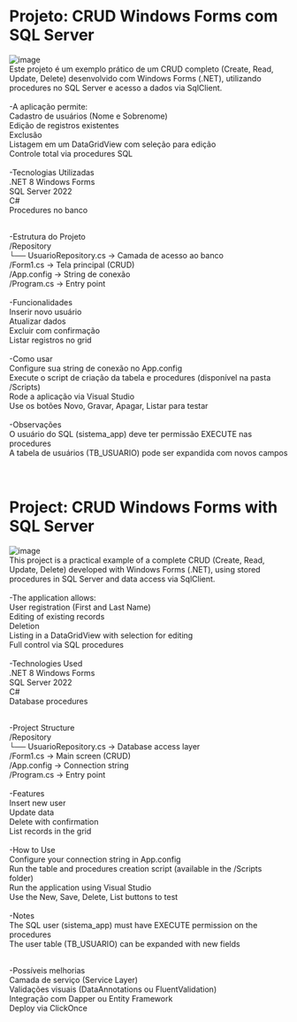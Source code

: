 # Projeto: CRUD Windows Forms com SQL Server

![image](https://github.com/user-attachments/assets/3467f96d-bafc-43f5-b2bf-abcd21ccd116)
<br>
Este projeto é um exemplo prático de um CRUD completo (Create, Read, Update, Delete) desenvolvido com Windows Forms (.NET), utilizando procedures no SQL Server e acesso a dados via SqlClient.
<br><br>
-A aplicação permite:<br>
Cadastro de usuários (Nome e Sobrenome)<br>
Edição de registros existentes<br>
Exclusão<br>
Listagem em um DataGridView com seleção para edição<br>
Controle total via procedures SQL
<br><br>
-Tecnologias Utilizadas<br>
.NET 8 Windows Forms<br>
SQL Server 2022<br>
C#<br>
Procedures no banco<br><br>

-Estrutura do Projeto<br>
/Repository<br>
  └── UsuarioRepository.cs    → Camada de acesso ao banco<br>
/Form1.cs                     → Tela principal (CRUD)<br>
/App.config                   → String de conexão<br>
/Program.cs                   → Entry point<br>
<br>
-Funcionalidades<br>
Inserir novo usuário<br>
Atualizar dados<br>
Excluir com confirmação<br>
Listar registros no grid<br>
<br>
-Como usar<br>
Configure sua string de conexão no App.config<br>
Execute o script de criação da tabela e procedures (disponível na pasta /Scripts)<br>
Rode a aplicação via Visual Studio<br>
Use os botões Novo, Gravar, Apagar, Listar para testar<br>
<br>
-Observações<br>
O usuário do SQL (sistema_app) deve ter permissão EXECUTE nas procedures<br>
A tabela de usuários (TB_USUARIO) pode ser expandida com novos campos<br>
<br>
<br>
# Project: CRUD Windows Forms with SQL Server

![image](https://github.com/user-attachments/assets/3467f96d-bafc-43f5-b2bf-abcd21ccd116)
<br>
This project is a practical example of a complete CRUD (Create, Read, Update, Delete) developed with Windows Forms (.NET), using stored procedures in SQL Server and data access via SqlClient.
<br><br>
-The application allows:<br>
User registration (First and Last Name)<br>
Editing of existing records<br>
Deletion<br>
Listing in a DataGridView with selection for editing<br>
Full control via SQL procedures
<br><br>
-Technologies Used<br>
.NET 8 Windows Forms<br>
SQL Server 2022<br>
C#<br>
Database procedures<br><br>

-Project Structure<br>
/Repository<br>
  └── UsuarioRepository.cs    → Database access layer<br>
/Form1.cs                     → Main screen (CRUD)<br>
/App.config                   → Connection string<br>
/Program.cs                   → Entry point<br>
<br>
-Features<br>
Insert new user<br>
Update data<br>
Delete with confirmation<br>
List records in the grid<br>
<br>
-How to Use<br>
Configure your connection string in App.config<br>
Run the table and procedures creation script (available in the /Scripts folder)<br>
Run the application using Visual Studio<br>
Use the New, Save, Delete, List buttons to test<br>
<br>
-Notes<br>
The SQL user (sistema_app) must have EXECUTE permission on the procedures<br>
The user table (TB_USUARIO) can be expanded with new fields<br>

<br>
-Possíveis melhorias<br>
Camada de serviço (Service Layer)<br>
Validações visuais (DataAnnotations ou FluentValidation)<br>
Integração com Dapper ou Entity Framework<br>
Deploy via ClickOnce<br>
